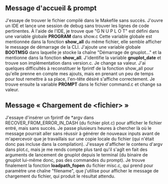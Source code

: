
## Message d'accueil & prompt

J'essaye de trouver le fichier compilé dans le Makefile sans succès.
J'ouvre un IDE et lance une session de debug sans trouver les lignes de code pertinentes.
À l'aide de l'IDE, je trouve que "G N U P L O T" est défini dans une variable globale **PROGRAM** dans show.c
Cette variable globale est mentionnée dans la fonction **show_all** du même fichier, elle semble afficher le message de démarrage de la CLI.
J'ajoute une variable globale **BOOTMSG** dans laquelle je stocke la chaîne "Démarrage de gnuplot..." et la mentionne dans la fonction **show_all**.
J'identifie la variable **gnuplot_date** et trouve son implémentation dans version.c. Je change sa valeur.
J'ai quelques difficultés à reconstituer le fprintf de la fonction show_all pour qu'elle prenne en compte mes ajouts, mais en prenant un peu de temps pour tout remettre à sa place, l'en-tête désiré s'affiche correctement.
Je trouve ensuite la variable **PROMPT** dans le fichier command.c et change sa valeur.

## Message « Chargement de <fichier\> »

J'essaye d'insérer un fprintf de *argv dans RECOVER_FROM_ERROR_IN_DASH (du fichier plot.c) pour afficher le fichier entré, mais sans succès.
Je passe plusieurs heures à chercher là où le message pourrait aller sans réussir à générer de nouveaux inputs avant de m'apercevoir que je travaillais sur une copie locale du fichier (qui n'était donc pas incluse dans la compilation).
J'essaye d'afficher le contenu d'argv dans plot.c, mais je me rends compte plus tard qu'il s'agît en fait des arguments de lancement de gnuplot depuis le terminal (du binaire de gnuplot lui-même donc, pas des commandes du prompt).
Je trouve finalement la fonction **loadpath_fopen** du fichier misc.c, qui prend pour paramètre une chaîne "filename", que j'utilise pour afficher le message de chargement du fichier, qui produit le résultat attendu.
<!--stackedit_data:
eyJoaXN0b3J5IjpbLTg0NTgzNjgzNiw4MTc0Njc3NjUsNzA5Nj
UwMDMyLC0xNjUzODUzNTQ0LDEwNDgyODI3MzEsLTIwODg3NDY2
MTJdfQ==
-->